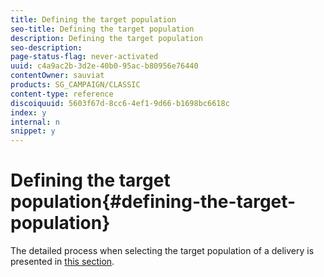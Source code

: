 ```yaml
---
title: Defining the target population
seo-title: Defining the target population
description: Defining the target population
seo-description: 
page-status-flag: never-activated
uuid: c4a9ac2b-3d2e-40b0-95ac-b80956e76440
contentOwner: sauviat
products: SG_CAMPAIGN/CLASSIC
content-type: reference
discoiquuid: 5603f67d-8cc6-4ef1-9d66-b1698bc6618c
index: y
internal: n
snippet: y
---
```


# Defining the target population{#defining-the-target-population}

The detailed process when selecting the target population of a delivery is presented in [this section](../../delivery/using/key-steps-when-creating-a-delivery.md#defining-the-target-population).
